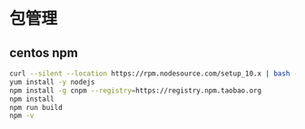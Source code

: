 # 包管理

## centos npm

```bash
curl --silent --location https://rpm.nodesource.com/setup_10.x | bash -
yum install -y nodejs
npm install -g cnpm --registry=https://registry.npm.taobao.org
npm install
npm run build
npm -v
```
